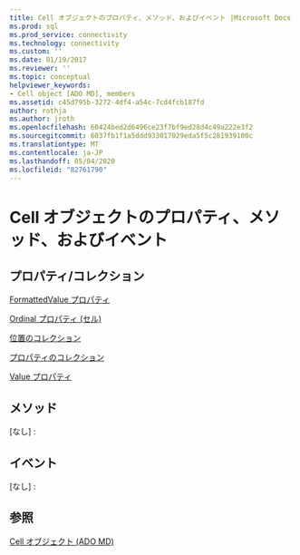 ```yaml
---
title: Cell オブジェクトのプロパティ、メソッド、およびイベント |Microsoft Docs
ms.prod: sql
ms.prod_service: connectivity
ms.technology: connectivity
ms.custom: ''
ms.date: 01/19/2017
ms.reviewer: ''
ms.topic: conceptual
helpviewer_keywords:
- Cell object [ADO MD], members
ms.assetid: c45d795b-3272-4df4-a54c-7cd4fcb187fd
author: rothja
ms.author: jroth
ms.openlocfilehash: 60424bed2d6496ce23f7bf9ed28d4c49a222e3f2
ms.sourcegitcommit: 6037fb1f1a5ddd933017029eda5f5c281939100c
ms.translationtype: MT
ms.contentlocale: ja-JP
ms.lasthandoff: 05/04/2020
ms.locfileid: "82761790"
---
```

# <a name="cell-object-properties-methods-and-events"></a>Cell オブジェクトのプロパティ、メソッド、およびイベント
## <a name="propertiescollections"></a>プロパティ/コレクション  
 [FormattedValue プロパティ](../../../ado/reference/ado-md-api/formattedvalue-property-ado-md.md)  
  
 [Ordinal プロパティ (セル)](../../../ado/reference/ado-md-api/ordinal-property-ado-md-cell.md)  
  
 [位置のコレクション](../../../ado/reference/ado-md-api/positions-collection-ado-md.md)  
  
 [プロパティのコレクション](../../../ado/reference/ado-api/properties-collection-ado.md)  
  
 [Value プロパティ](../../../ado/reference/ado-md-api/value-property-ado-md.md)  
  
## <a name="methods"></a>メソッド  
 [なし] :  
  
## <a name="events"></a>イベント  
 [なし] :  
  
## <a name="see-also"></a>参照  
 [Cell オブジェクト (ADO MD)](../../../ado/reference/ado-md-api/cell-object-ado-md.md)
